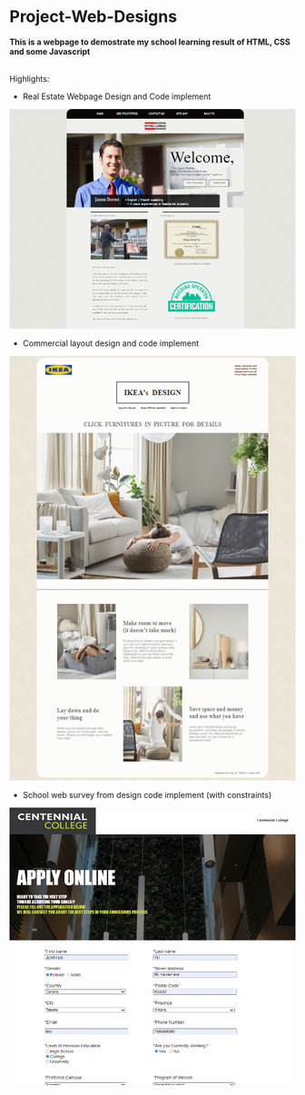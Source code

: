 # Project-Web-Designs
**This is a webpage to demostrate my school learning result of HTML, CSS and some Javascript**<br><br>

Highlights:
* Real Estate Webpage Design and Code implement 
 
![Real-Estate-Webpage](./screenShot%20(1).gif?raw=true)

* Commercial layout design and code implement

![Real-Estate-Webpage](./screenShot%20(3).PNG?raw=true)

* School web survey from design code implement (with constraints) 

![Real-Estate-Webpage](./screenShot%20(2).gif?raw=true)
